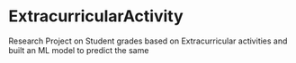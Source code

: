 # ExtracurricularActivity

Research Project on Student grades based on Extracurricular activities and built an ML model to predict the same
